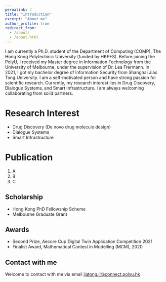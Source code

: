 ```yaml
---
permalink: /
title: "Introduction"
excerpt: "About me"
author_profile: true
redirect_from: 
  - /about/
  - /about.html
---
```


I am currently a Ph.D. student of the Department of Computing (COMP), The Hong Kong Polytechinic University (funded by HKPFS). Before joining the PolyU, I received my Master degree in Information Technology from the University of Melbourne, under the supervision of Dr. Lea Frermann. In 2021, I got my bachelor degree of Information Security from Shanghai Jiao Tong University. I am a self-motivated person and have strong passion for scientific research. Currently, my research interest lies in Drug Discovery, Dialogue Systems, and Smart Infrastructure. I am always welcoming collaborating from solid partners.

Research Interest
======
* Drug Discovery (De novo drug molecule design)
* Dialogue Systems
* Smart Infrastructure

Publication
======
1. A
2. B
3. C

Scholarship
------
* Hong Kong PhD Fellowship Scheme
* Melbourne Graduate Grant

Awards
------
* Second Prize, Aecore Cup Digital Twin Application Competition 2021
* Finalist Award, Mathematical Contest in Modelling (MCM), 2020



Contact with me
------
Welcome to contact with me via email
jiatong.li@connect.polyu.hk